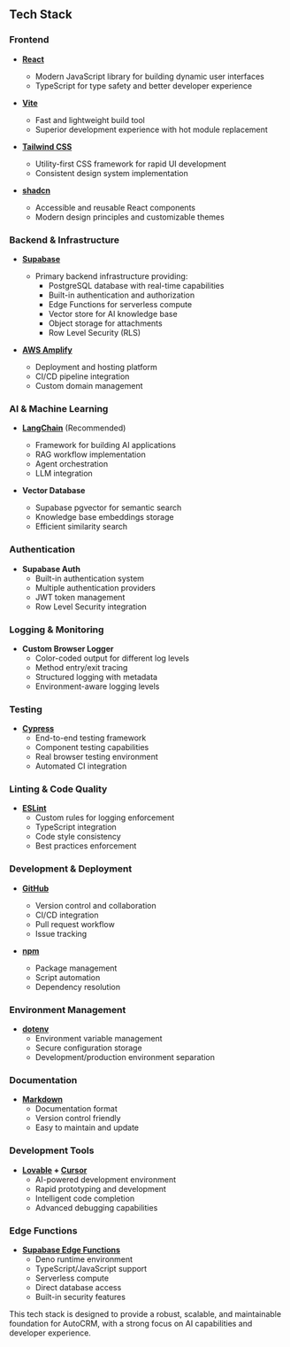 ## **Tech Stack**

### **Frontend**

- **[React](https://reactjs.org/)**
  - Modern JavaScript library for building dynamic user interfaces
  - TypeScript for type safety and better developer experience

- **[Vite](https://vitejs.dev/)**
  - Fast and lightweight build tool
  - Superior development experience with hot module replacement

- **[Tailwind CSS](https://tailwindcss.com/)**
  - Utility-first CSS framework for rapid UI development
  - Consistent design system implementation

- **[shadcn](https://shadcn.com/)**
  - Accessible and reusable React components
  - Modern design principles and customizable themes

### **Backend & Infrastructure**

- **[Supabase](https://supabase.com/)**
  - Primary backend infrastructure providing:
    - PostgreSQL database with real-time capabilities
    - Built-in authentication and authorization
    - Edge Functions for serverless compute
    - Vector store for AI knowledge base
    - Object storage for attachments
    - Row Level Security (RLS)

- **[AWS Amplify](https://aws.amazon.com/amplify/)**
  - Deployment and hosting platform
  - CI/CD pipeline integration
  - Custom domain management

### **AI & Machine Learning**

- **[LangChain](https://langchain.org/)** (Recommended)
  - Framework for building AI applications
  - RAG workflow implementation
  - Agent orchestration
  - LLM integration

- **Vector Database**
  - Supabase pgvector for semantic search
  - Knowledge base embeddings storage
  - Efficient similarity search

### **Authentication**

- **Supabase Auth**
  - Built-in authentication system
  - Multiple authentication providers
  - JWT token management
  - Row Level Security integration

### **Logging & Monitoring**

- **Custom Browser Logger**
  - Color-coded output for different log levels
  - Method entry/exit tracing
  - Structured logging with metadata
  - Environment-aware logging levels

### **Testing**

- **[Cypress](https://www.cypress.io/)**
  - End-to-end testing framework
  - Component testing capabilities
  - Real browser testing environment
  - Automated CI integration

### **Linting & Code Quality**

- **[ESLint](https://eslint.org/)**
  - Custom rules for logging enforcement
  - TypeScript integration
  - Code style consistency
  - Best practices enforcement

### **Development & Deployment**

- **[GitHub](https://github.com/)**
  - Version control and collaboration
  - CI/CD integration
  - Pull request workflow
  - Issue tracking

- **[npm](https://www.npmjs.com/)**
  - Package management
  - Script automation
  - Dependency resolution

### **Environment Management**

- **[dotenv](https://github.com/motdotla/dotenv)**
  - Environment variable management
  - Secure configuration storage
  - Development/production environment separation

### **Documentation**

- **[Markdown](https://www.markdownguide.org/)**
  - Documentation format
  - Version control friendly
  - Easy to maintain and update

### **Development Tools**

- **[Lovable](https://lovable.ai/) + [Cursor](https://cursor.sh/)**
  - AI-powered development environment
  - Rapid prototyping and development
  - Intelligent code completion
  - Advanced debugging capabilities

### **Edge Functions**

- **[Supabase Edge Functions](https://supabase.com/edge-functions)**
  - Deno runtime environment
  - TypeScript/JavaScript support
  - Serverless compute
  - Direct database access
  - Built-in security features

This tech stack is designed to provide a robust, scalable, and maintainable foundation for AutoCRM, with a strong focus on AI capabilities and developer experience.